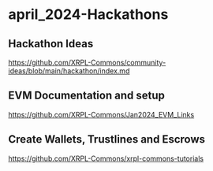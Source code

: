 # april_2024-Hackathons

## Hackathon Ideas
https://github.com/XRPL-Commons/community-ideas/blob/main/hackathon/index.md

## EVM Documentation and setup
https://github.com/XRPL-Commons/Jan2024_EVM_Links

## Create Wallets, Trustlines and Escrows
https://github.com/XRPL-Commons/xrpl-commons-tutorials
